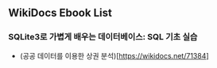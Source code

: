 ## WikiDocs Ebook List


### SQLite3로 가볍게 배우는 데이터베이스: SQL 기초 실습

- (공공 데이터를 이용한 상권 분석)[https://wikidocs.net/71384]
